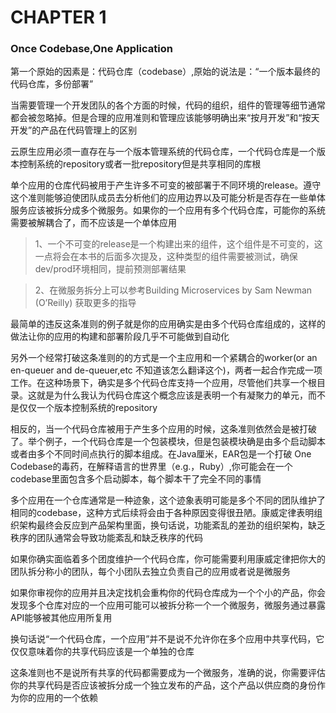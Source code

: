 # CHAPTER 1

### Once Codebase,One Application

第一个原始的因素是：代码仓库（codebase）,原始的说法是：“一个版本最终的代码仓库，多份部署”

当需要管理一个开发团队的各个方面的时候，代码的组织，组件的管理等细节通常都会被忽略掉。但是合理的应用准则和管理应该能够明确出来“按月开发”和“按天开发”的产品在代码管理上的区别

云原生应用必须一直存在与一个版本管理系统的代码仓库，一个代码仓库是一个版本控制系统的repository或者一批repository但是共享相同的库根

单个应用的仓库代码被用于产生许多不可变的被部署于不同环境的release。遵守这个准则能够迫使团队成员去分析他们的应用边界以及可能分析是否存在一些单体服务应该被拆分成多个微服务。如果你的一个应用有多个代码仓库，可能你的系统需要被解耦合了，而不应该是一个单体应用

>1、一个不可变的release是一个构建出来的组件，这个组件是不可变的，这一点将会在本书的后面多次提及，这种类型的组件需要被测试，确保dev/prod环境相同，提前预测部署结果

>2、在微服务拆分上可以参考Building Microservices by Sam Newman (O’Reilly) 获取更多的指导

最简单的违反这条准则的例子就是你的应用确实是由多个代码仓库组成的，这样的做法让你的应用的构建和部署阶段几乎不可能做到自动化

另外一个经常打破这条准则的的方式是一个主应用和一个紧耦合的worker(or an en-queuer and de-queuer,etc 不知道该怎么翻译这个)，两者一起合作完成一项工作。在这种场景下，确实是多个代码仓库支持一个应用，尽管他们共享一个根目录。这就是为什么我认为代码仓库这个概念应该是表明一个有凝聚力的单元，而不是仅仅一个版本控制系统的repository

相反的，当一个代码仓库被用于产生多个应用的时候，这条准则依然会是被打破了。举个例子，一个代码仓库是一个包装模块，但是包装模块确是由多个启动脚本或者由多个不同时间点执行的脚本组成。在Java厘米，EAR包是一个打破 One Codebase的毒药，在解释语言的世界里（e.g.，Ruby）,你可能会在一个codebase里面包含多个启动脚本，每个脚本干了完全不同的事情

多个应用在一个仓库通常是一种迹象，这个迹象表明可能是多个不同的团队维护了相同的codebase，这种方式后续将会由于各种原因变得很丑陋。康威定律表明组织架构最终会反应到产品架构里面，换句话说，功能紊乱的差劲的组织架构，缺乏秩序的团队通常会导致功能紊乱和缺乏秩序的代码

如果你确实面临着多个团度维护一个代码仓库，你可能需要利用康威定律把你大的团队拆分称小的团队，每个小团队去独立负责自己的应用或者说是微服务

如果你审视你的应用并且决定找机会重构你的代码仓库成为一个个小的产品，你会发现多个仓库对应的一个应用可能可以被拆分称一个一个微服务，微服务通过暴露API能够被其他应用所复用

换句话说“一个代码仓库，一个应用”并不是说不允许你在多个应用中共享代码，它仅仅意味着你的共享代码应该是一个单独的仓库

这条准则也不是说所有共享的代码都需要成为一个微服务，准确的说，你需要评估你的共享代码是否应该被拆分成一个独立发布的产品，这个产品以供应商的身份作为你的应用的一个依赖
